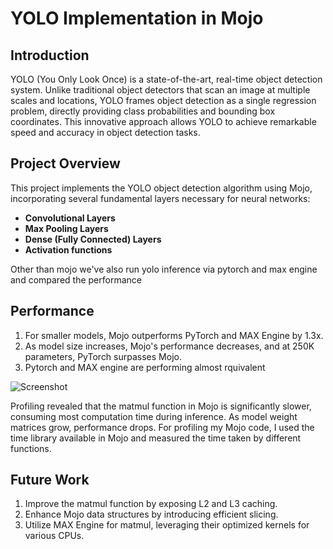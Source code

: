 # YOLO Implementation in Mojo

## Introduction

YOLO (You Only Look Once) is a state-of-the-art, real-time object detection system. Unlike traditional object detectors that scan an image at multiple scales and locations, YOLO frames object detection as a single regression problem, directly providing class probabilities and bounding box coordinates. This innovative approach allows YOLO to achieve remarkable speed and accuracy in object detection tasks.

## Project Overview

This project implements the YOLO object detection algorithm using Mojo, incorporating several fundamental layers necessary for neural networks:

- **Convolutional Layers**
- **Max Pooling Layers**
- **Dense (Fully Connected) Layers**
- **Activation functions**

Other than mojo we've also run yolo inference via pytorch and max engine and compared the performance 
## Performance

1. For smaller models, Mojo outperforms PyTorch and MAX Engine by 1.3x.
2. As model size increases, Mojo's performance decreases, and at 250K parameters, PyTorch surpasses Mojo.
3. Pytorch and MAX engine are performing almost rquivalent

![Screenshot](https://raw.githubusercontent.com/taalhaataahir0102/Mojo-Yolo/main/Mojo/Example/Screenshot%20from%202024-07-24%2013-47-13.png)


Profiling revealed that the matmul function in Mojo is significantly slower, consuming most computation time during inference. As model weight matrices grow, performance drops. For profiling my Mojo code, I used the time library available in Mojo and measured the time taken by different functions.

## Future Work

1. Improve the matmul function by exposing L2 and L3 caching.
2. Enhance Mojo data structures by introducing efficient slicing.
3. Utilize MAX Engine for matmul, leveraging their optimized kernels for various CPUs.
